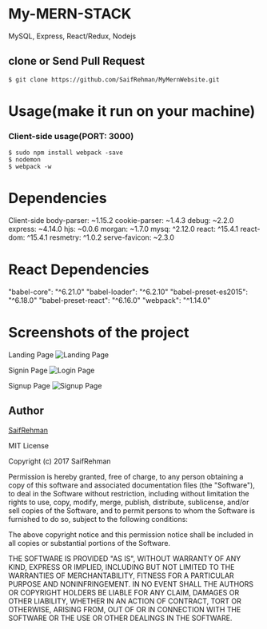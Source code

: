 # My-MERN-STACK
MySQL, Express, React/Redux, Nodejs

## clone or Send Pull Request
```terminal
$ git clone https://github.com/SaifRehman/MyMernWebsite.git
```

# Usage(make it run on your machine)
### Client-side usage(PORT: 3000)
```terminal
$ sudo npm install webpack -save
$ nodemon
$ webpack -w
```

# Dependencies
Client-side
body-parser: ~1.15.2
cookie-parser: ~1.4.3
debug: ~2.2.0
express: ~4.14.0
hjs: ~0.0.6
morgan: ~1.7.0
mysq: ^2.12.0
react: ^15.4.1
react-dom: ^15.4.1
resmetry: ^1.0.2
serve-favicon: ~2.3.0

# React Dependencies
"babel-core": "^6.21.0"
"babel-loader": "^6.2.10"
"babel-preset-es2015": "^6.18.0"
"babel-preset-react": "^6.16.0"
"webpack": "^1.14.0"

# Screenshots of the project

Landing Page
![Landing Page](http://i.imgur.com/Q4d2ND2.jpg)

Signin Page
![Login Page](http://i.imgur.com/B1hGZ5h.jpg)

Signup Page
![Signup Page](http://i.imgur.com/cWm7lCf.jpg)


## Author
[SaifRehman](SaifRehman.github.io)

MIT License

Copyright (c) 2017 SaifRehman

Permission is hereby granted, free of charge, to any person obtaining a copy
of this software and associated documentation files (the "Software"), to deal
in the Software without restriction, including without limitation the rights
to use, copy, modify, merge, publish, distribute, sublicense, and/or sell
copies of the Software, and to permit persons to whom the Software is
furnished to do so, subject to the following conditions:

The above copyright notice and this permission notice shall be included in all
copies or substantial portions of the Software.

THE SOFTWARE IS PROVIDED "AS IS", WITHOUT WARRANTY OF ANY KIND, EXPRESS OR
IMPLIED, INCLUDING BUT NOT LIMITED TO THE WARRANTIES OF MERCHANTABILITY,
FITNESS FOR A PARTICULAR PURPOSE AND NONINFRINGEMENT. IN NO EVENT SHALL THE
AUTHORS OR COPYRIGHT HOLDERS BE LIABLE FOR ANY CLAIM, DAMAGES OR OTHER
LIABILITY, WHETHER IN AN ACTION OF CONTRACT, TORT OR OTHERWISE, ARISING FROM,
OUT OF OR IN CONNECTION WITH THE SOFTWARE OR THE USE OR OTHER DEALINGS IN THE
SOFTWARE.
```
